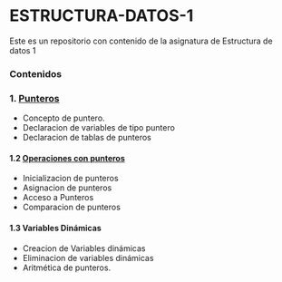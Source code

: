 # ESTRUCTURA-DATOS-1
Este es un repositorio con contenido de la asignatura de Estructura de datos 1
### Contenidos
### 1. [Punteros](https://github.com/rubencq26/ESTRUCTURA-DATOS-1/blob/main/punteros.md)
  - Concepto de puntero.
  - Declaracion de variables de tipo puntero
  - Declaracion de tablas de punteros
 #### 1.2 [Operaciones con punteros](https://github.com/rubencq26/ESTRUCTURA-DATOS-1/blob/main/punteros.md#operaciones-con-punteros)
  - Inicializacion de punteros
  - Asignacion de punteros
  - Acceso a Punteros
  - Comparacion de punteros
#### 1.3 Variables Dinámicas
  - Creacion de Variables dinámicas
  - Eliminacion de variables dinámicas
  - Aritmética de punteros.
